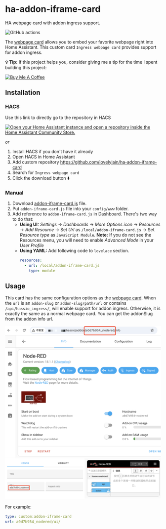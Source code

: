 # ha-addon-iframe-card

HA webpage card with addon ingress support.

![GitHub actions](https://github.com/lovelylain/ha-addon-iframe-card/actions/workflows/validate.yaml/badge.svg)

The [webpage card](https://www.home-assistant.io/dashboards/iframe/) allows you to embed your favorite webpage right into Home Assistant. This custom card `Ingress webpage card` provides support for addon ingress.

**💡 Tip:** If this project helps you, consider giving me a tip for the time I spent building this project:

<a href="https://www.buymeacoffee.com/lovelylain" target="_blank">
  <img src="https://cdn.buymeacoffee.com/buttons/default-yellow.png" alt="Buy Me A Coffee" width="150px">
</a>

## Installation

### HACS

Use this link to directly go to the repository in HACS

[![Open your Home Assistant instance and open a repository inside the Home Assistant Community Store.](https://my.home-assistant.io/badges/hacs_repository.svg)](https://my.home-assistant.io/redirect/hacs_repository/?owner=lovelylain&repository=ha-addon-iframe-card)

_or_

1. Install HACS if you don't have it already
1. Open HACS in Home Assistant
1. Add custom repository https://github.com/lovelylain/ha-addon-iframe-card
1. Search for `Ingress webpage card`
1. Click the download button ⬇️

### Manual

1. Download [addon-iframe-card.js](https://github.com/lovelylain/ha-addon-iframe-card/releases/latest/download/addon-iframe-card.js) file.
2. Put `addon-iframe-card.js` file into your `config/www` folder.
3. Add reference to `addon-iframe-card.js` in Dashboard. There's two way to do that:
   - **Using UI:** _Settings_ → _Dashboards_ → _More Options icon_ → _Resources_ → _Add Resource_ → Set _Url_ as `/local/addon-iframe-card.js` → Set _Resource type_ as `JavaScript Module`.
     **Note:** If you do not see the Resources menu, you will need to enable _Advanced Mode_ in your _User Profile_
   - **Using YAML:** Add following code to `lovelace` section.
     ```yaml
     resources:
       - url: /local/addon-iframe-card.js
         type: module
     ```

## Usage

This card has the same configuration options as the [webpage card](https://www.home-assistant.io/dashboards/iframe/#yaml-configuration). When the `url` is an `addon-slug` or `addon-slug/path/url` or contains `/api/hassio_ingress/`, will enable support for addon ingress. Otherwise, it is exactly the same as a normal webpage card. You can get the addonSlug from the addon info url.

![Get the addon-slug](images/1.png)
![Config editor](images/2.png)

For example:

```yaml
type: custom:addon-iframe-card
url: a0d7b954_nodered/ui/
```
